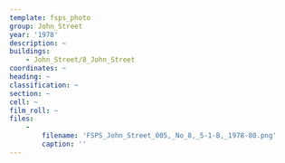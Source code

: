 ```yaml
---
template: fsps_photo
group: John_Street
year: '1978'
description: ~
buildings:
    - John_Street/8_John_Street
coordinates: ~
heading: ~
classification: ~
section: ~
cell: ~
film_roll: ~
files:
    -
        filename: 'FSPS_John_Street_005,_No_8,_5-1-B,_1978-80.png'
        caption: ''
---
```


